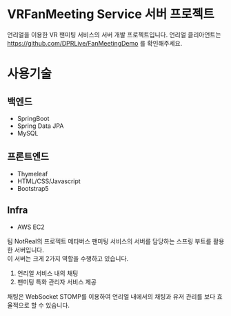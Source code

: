 # VRFanMeeting Service 서버 프로젝트
언리얼을 이용한 VR 팬미팅 서비스의 서버 개발 프로젝트입니다.
언리얼 클리아언트는 https://github.com/DPRLive/FanMeetingDemo 를 확인해주세요.

# 사용기술
## 백엔드
* SpringBoot
* Spring Data JPA
* MySQL

## 프론트엔드
* Thymeleaf
* HTML/CSS/Javascript
* Bootstrap5

## Infra
* AWS EC2

 팀 NotReal의 프로젝트 메타버스 팬미팅 서비스의 서버를 담당하는 스프링 부트를 활용한 서버입니다.  
 이 서버는 크게 2가지 역할을 수행하고 있습니다.  
 1. 언리얼 서비스 내의 채팅
 2. 팬미팅 특화 관리자 서비스 제공
 
 채팅은 WebSocket STOMP를 이용하여 언리얼 내에서의 채팅과 유저 관리를 보다 효율적으로 할 수 있습니다.
